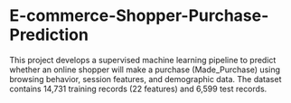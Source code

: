 # E-commerce-Shopper-Purchase-Prediction
This project develops a supervised machine learning pipeline to predict whether an online shopper will make a purchase (Made_Purchase) using browsing behavior, session features, and demographic data.  The dataset contains 14,731 training records (22 features) and 6,599 test records. 
